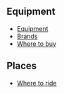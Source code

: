 ## Equipment

* [Equipment](equipment.md)
* [Brands](brands.md)
* [Where to buy](where_to_buy.md)

## Places

* [Where to ride](where_to_ride.md)

